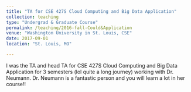 ```yaml
---
title: "TA for CSE 427S Cloud Computing and Big Data Application"
collection: teaching
type: "Undergrad & Graduate Course"
permalink: /teaching/2016-fall-Could&Application
venue: "Washington University in St. Louis, CSE"
date: 2017-09-01
location: "St. Louis, MO"

---
```


I was the TA and head TA for CSE 427S Cloud Computing and Big Data Application for 3 semesters (lol quite a long journey) working with Dr. Neumann. Dr. Neumann is a fantastic person and you will learn a lot in her course!!
